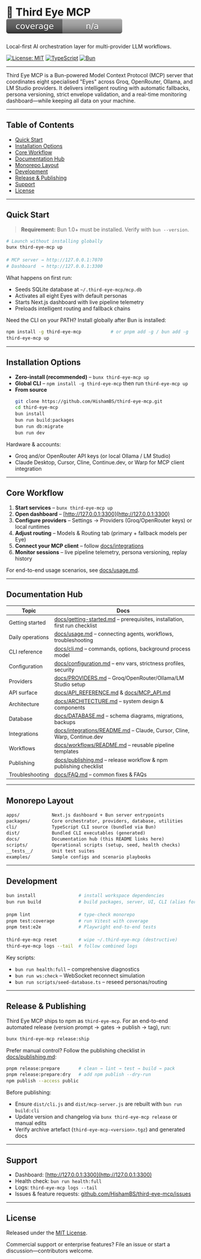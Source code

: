 # 🧿 Third Eye MCP ![Coverage](docs/badges/coverage.svg)

Local-first AI orchestration layer for multi-provider LLM workflows.

[![License: MIT](https://img.shields.io/badge/License-MIT-blue.svg)](LICENSE)
[![TypeScript](https://img.shields.io/badge/TypeScript-5.9-blue)](https://www.typescriptlang.org/)
[![Bun](https://img.shields.io/badge/Bun-1.0+-black)](https://bun.sh/)

---

Third Eye MCP is a Bun-powered Model Context Protocol (MCP) server that coordinates eight specialised "Eyes" across Groq, OpenRouter, Ollama, and LM Studio providers. It delivers intelligent routing with automatic fallbacks, persona versioning, strict envelope validation, and a real-time monitoring dashboard—while keeping all data on your machine.

---

## Table of Contents

- [Quick Start](#quick-start)
- [Installation Options](#installation-options)
- [Core Workflow](#core-workflow)
- [Documentation Hub](#documentation-hub)
- [Monorepo Layout](#monorepo-layout)
- [Development](#development)
- [Release & Publishing](#release--publishing)
- [Support](#support)
- [License](#license)

---

## Quick Start

> **Requirement:** Bun 1.0+ must be installed. Verify with `bun --version`.

```bash
# Launch without installing globally
bunx third-eye-mcp up

# MCP server → http://127.0.0.1:7070
# Dashboard  → http://127.0.0.1:3300
```

What happens on first run:
- Seeds SQLite database at `~/.third-eye-mcp/mcp.db`
- Activates all eight Eyes with default personas
- Starts Next.js dashboard with live pipeline telemetry
- Preloads intelligent routing and fallback chains

Need the CLI on your PATH? Install globally after Bun is installed:

```bash
npm install -g third-eye-mcp           # or pnpm add -g / bun add -g
third-eye-mcp up
```

---

## Installation Options

- **Zero-install (recommended)** – `bunx third-eye-mcp up`
- **Global CLI** – `npm install -g third-eye-mcp` then run `third-eye-mcp up`
- **From source**
  ```bash
  git clone https://github.com/HishamBS/third-eye-mcp.git
  cd third-eye-mcp
  bun install
  bun run build:packages
  bun run db:migrate
  bun run dev
  ```

Hardware & accounts:
- Groq and/or OpenRouter API keys (or local Ollama / LM Studio)
- Claude Desktop, Cursor, Cline, Continue.dev, or Warp for MCP client integration

---

## Core Workflow

1. **Start services** – `bunx third-eye-mcp up`
2. **Open dashboard** – [http://127.0.0.1:3300](http://127.0.0.1:3300)
3. **Configure providers** – Settings → Providers (Groq/OpenRouter keys) or local runtimes
4. **Adjust routing** – Models & Routing tab (primary + fallback models per Eye)
5. **Connect your MCP client** – follow [docs/integrations](docs/integrations/README.md)
6. **Monitor sessions** – live pipeline telemetry, persona versioning, replay history

For end-to-end usage scenarios, see [docs/usage.md](docs/usage.md).

---

## Documentation Hub

| Topic | Docs |
| ----- | ---- |
| Getting started | [docs/getting-started.md](docs/getting-started.md) – prerequisites, installation, first run checklist |
| Daily operations | [docs/usage.md](docs/usage.md) – connecting agents, workflows, troubleshooting |
| CLI reference | [docs/cli.md](docs/cli.md) – commands, options, background process model |
| Configuration | [docs/configuration.md](docs/configuration.md) – env vars, strictness profiles, security |
| Providers | [docs/PROVIDERS.md](docs/PROVIDERS.md) – Groq/OpenRouter/Ollama/LM Studio setup |
| API surface | [docs/API_REFERENCE.md](docs/API_REFERENCE.md) & [docs/MCP_API.md](docs/MCP_API.md) |
| Architecture | [docs/ARCHITECTURE.md](docs/ARCHITECTURE.md) – system design & components |
| Database | [docs/DATABASE.md](docs/DATABASE.md) – schema diagrams, migrations, backups |
| Integrations | [docs/integrations/README.md](docs/integrations/README.md) – Claude, Cursor, Cline, Warp, Continue.dev |
| Workflows | [docs/workflows/README.md](docs/workflows/README.md) – reusable pipeline templates |
| Publishing | [docs/publishing.md](docs/publishing.md) – release workflow & npm publishing checklist |
| Troubleshooting | [docs/FAQ.md](docs/FAQ.md) – common fixes & FAQs |

---

## Monorepo Layout

```
apps/            Next.js dashboard + Bun server entrypoints
packages/        Core orchestrator, providers, database, utilities
cli/             TypeScript CLI source (bundled via Bun)
dist/            Bundled CLI executables (generated)
docs/            Documentation hub (this README links here)
scripts/         Operational scripts (setup, seed, health checks)
__tests__/       Unit test suites
examples/        Sample configs and scenario playbooks
```

---

## Development

```bash
bun install                # install workspace dependencies
bun run build              # build packages, server, UI, CLI (alias for release pipeline)

pnpm lint                  # type-check monorepo
pnpm test:coverage         # run Vitest with coverage
pnpm test:e2e              # Playwright end-to-end tests

third-eye-mcp reset        # wipe ~/.third-eye-mcp (destructive)
third-eye-mcp logs --tail  # follow combined logs
```

Key scripts:
- `bun run health:full` – comprehensive diagnostics
- `bun run ws:check` – WebSocket reconnect simulation
- `bun run scripts/seed-database.ts` – reseed personas/routing

---

## Release & Publishing

Third Eye MCP ships to npm as `third-eye-mcp`. For an end-to-end automated release (version prompt → gates → publish → tag), run:

```bash
bunx third-eye-mcp release:ship
```

Prefer manual control? Follow the publishing checklist in [docs/publishing.md](docs/publishing.md):

```bash
pnpm release:prepare       # clean → lint → test → build → pack
pnpm release:prepare:dry   # add npm publish --dry-run
npm publish --access public
```

Before publishing:
- Ensure `dist/cli.js` and `dist/mcp-server.js` are rebuilt with `bun run build:cli`
- Update version and changelog via `bunx third-eye-mcp release` or manual edits
- Verify archive artefact (`third-eye-mcp-<version>.tgz`) and generated docs

---

## Support

- Dashboard: [http://127.0.0.1:3300](http://127.0.0.1:3300)
- Health check: `bun run health:full`
- Logs: `third-eye-mcp logs --tail`
- Issues & feature requests: [github.com/HishamBS/third-eye-mcp/issues](https://github.com/HishamBS/third-eye-mcp/issues)

---

## License

Released under the [MIT License](LICENSE).

Commercial support or enterprise features? File an issue or start a discussion—contributors welcome.
